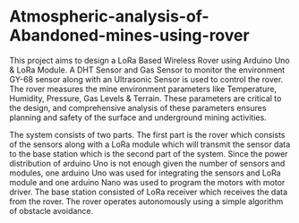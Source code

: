 # Atmospheric-analysis-of-Abandoned-mines-using-rover
This project aims to design a LoRa Based Wireless Rover using Arduino Uno &amp; LoRa Module. A DHT Sensor and Gas Sensor to monitor the environment GY-68 sensor along with an Ultrasonic Sensor is used to control the rover. The rover measures the mine environment parameters like Temperature, Humidity, Pressure, Gas Levels &amp; Terrain. These parameters are critical to the design, and comprehensive analysis of these parameters ensures planning and safety of the surface and underground mining activities.

The system consists of two parts. The first part is the rover which consists of the sensors along with a LoRa module which will transmit the sensor data to the base station which is the second part of the system. Since the power distribution of arduino Uno is not enough given the number of sensors and modules, one arduino Uno was used for integrating the sensors and LoRa module and one arduino Nano was used to program the motors with motor driver. The base station consisted of LoRa receiver which receives the data from the rover. The rover operates autonomously using a simple algorithm of obstacle avoidance. 
